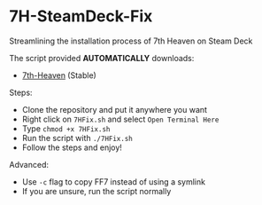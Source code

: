 # 7H-SteamDeck-Fix
Streamlining the installation process of 7th Heaven on Steam Deck

The script provided **AUTOMATICALLY** downloads:
* [7th-Heaven](https://github.com/tsunamods-codes/7th-Heaven/releases/) (Stable)

Steps:
* Clone the repository and put it anywhere you want
* Right click on `7HFix.sh` and select `Open Terminal Here`
* Type `chmod +x 7HFix.sh`
* Run the script with `./7HFix.sh`
* Follow the steps and enjoy!



Advanced:
* Use `-c` flag to copy FF7 instead of using a symlink
* If you are unsure, run the script normally
